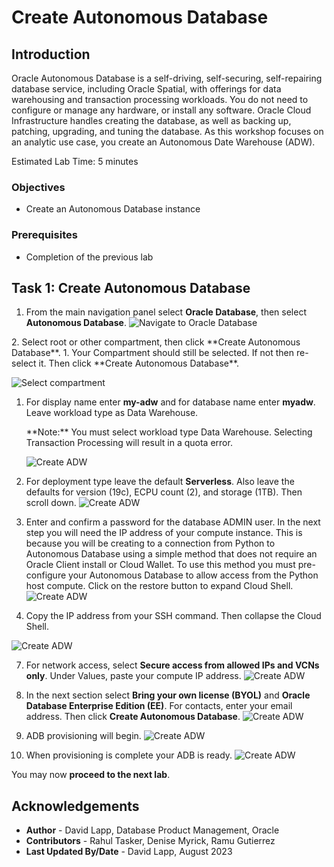 # Create Autonomous Database


## Introduction

Oracle Autonomous Database is a self-driving, self-securing, self-repairing database service, including Oracle Spatial, with offerings for data warehousing and transaction processing workloads. You do not need to configure or manage any hardware, or install any software. Oracle Cloud Infrastructure handles creating the database, as well as backing up, patching, upgrading, and tuning the database. As this workshop focuses on an analytic use case, you create an Autonomous Date Warehouse (ADW).

Estimated Lab Time: 5 minutes

### Objectives

* Create an Autonomous Database instance 

### Prerequisites

* Completion of the previous lab

## Task 1: Create Autonomous Database

1. From the main navigation panel select **Oracle Database**, then select **Autonomous Database**.
  ![Navigate to Oracle Database](images/adb-01.png)

<if type="freetier">
2. Select root or other compartment, then click **Create Autonomous Database**.
</if>
<if type="ocw23-sandbox">
1. Your Compartment should still be selected. If not then re-select it. Then click **Create Autonomous Database**. 
   
</if>

  ![Select compartment](images/adb-02.png) 

1. For display name enter **my-adw** and for database name enter **myadw**. Leave workload type as Data Warehouse. 

   <if type="ocw23-sandbox">
   **Note:** You must select workload type Data Warehouse. Selecting Transaction Processing will result in a quota error. 
   </if>

   ![Create ADW](images/adb-03.png) 

2. For deployment type leave the default **Serverless**. Also leave the defaults for version (19c), ECPU count (2), and storage (1TB). Then scroll down.
   ![Create ADW](images/adb-04.png) 

3. Enter and confirm a password for the database ADMIN user. In the next step you will need the IP address of your compute instance. This is because you will be creating to a connection from Python to Autonomous Database using a simple method that does not require an Oracle Client install or Cloud Wallet. To use this method you must pre-configure your Autonomous Database to allow access from the Python host compute. Click on the restore button to expand Cloud Shell.
   ![Create ADW](images/adb-05.png) 

4. Copy the IP address from your SSH command. Then collapse the Cloud Shell.

 ![Create ADW](images/adb-06.png) 

7. For network access, select **Secure access from allowed IPs and VCNs only**. Under Values, paste your compute IP address.
 ![Create ADW](images/adb-07.png) 

8. In the next section select **Bring your own license (BYOL)** and **Oracle Database Enterprise Edition (EE)**.  For contacts, enter your email address. Then click **Create Autonomous Database**.
 ![Create ADW](images/adb-08.png)

8. ADB provisioning will begin.
 ![Create ADW](images/adb-09.png) 

9. When provisioning is complete your ADB is ready.
 ![Create ADW](images/adb-10.png) 

You may now **proceed to the next lab**.

## Acknowledgements

- **Author** - David Lapp, Database Product Management, Oracle
- **Contributors** - Rahul Tasker, Denise Myrick, Ramu Gutierrez
- **Last Updated By/Date** - David Lapp, August 2023